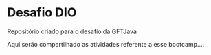 # Desafio DIO
Repositório criado para o desafio da GFTJava

Aqui serão compartilhado as atividades referente a esse bootcamp....
